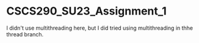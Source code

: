 # CSCS290_SU23_Assignment_1

I didn't use multithreading here, but I did tried using multithreading in thhe thread branch.
